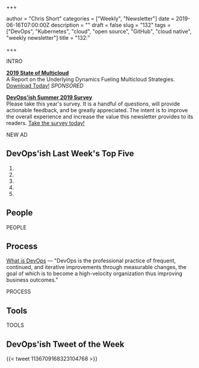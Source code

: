 +++

author = "Chris Short"
categories = ["Weekly", "Newsletter"]
date = 2019-06-16T07:00:00Z
description = ""
draft = false
slug = "132"
tags = ["DevOps", "Kubernetes", "cloud", "open source", "GitHub", "cloud native", "weekly newsletter"]
title = "132:"

+++

INTRO

[**2019 State of Multicloud**](https://turbonomic.com/state-of-multicloud/?utm_campaign=7012o000001oRz6AAE)  
A Report on the Underlying Dynamics Fueling Multicloud Strategies. [Download Today!](https://turbonomic.com/state-of-multicloud/?utm_campaign=7012o000001oRz6AAE) *SPONSORED*

[**DevOps'ish Summer 2019 Survey**](https://devopsi.sh/survey)  
Please take this year's survey. It is a handful of questions, will provide actionable feedback, and be greatly appreciated. The intent is to improve the overall experience and increase the value this newsletter provides to its readers. [Take the survey today!](https://devopsi.sh/survey)

NEW AD

## DevOps'ish Last Week's Top Five

1. 
1. 
1. 
1. 
1. 

## People

PEOPLE

## Process

[What is DevOps](https://devopsish.com/what-is-devops/) — "DevOps is the professional practice of frequent, continued, and iterative improvements through measurable changes, the goal of which is to become a high-velocity organization thus improving business outcomes."

PROCESS

## Tools

TOOLS

## DevOps'ish Tweet of the Week

{{< tweet 1136709168323104768 >}}